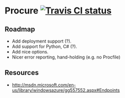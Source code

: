 # Procure [![Travis CI status](https://secure.travis-ci.org/ariofrio/procure.png)](http://travis-ci.org/ariofrio/procure)

## Roadmap

 - Add deployment support (?).
 - Add support for Python, C# (?).
 - Add nice options.
 - Nicer error reporting, hand-holding (e.g. no Procfile)

## Resources

 - http://msdn.microsoft.com/en-us/library/windowsazure/gg557552.aspx#Endpoints